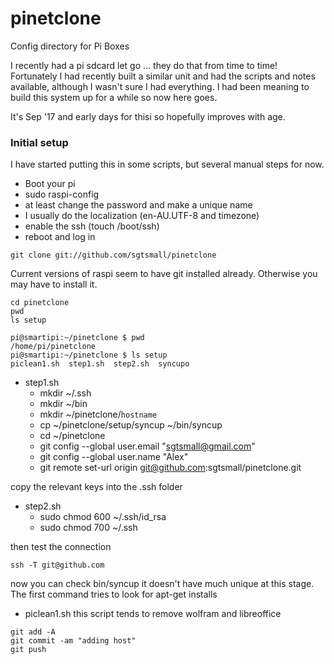 # pinetclone
Config directory for Pi Boxes

I recently had a pi sdcard let go ... they do that from time to time!
Fortunately I had recently built a similar unit and had the scripts and notes available, although I wasn't sure I had everything. I had been meaning to build this system up for a while so now here goes.

It's Sep '17 and early days for thisi so hopefully improves with age.

### Initial setup

I have started putting this in some scripts, but several manual steps for now.

 - Boot your pi
 - sudo raspi-config
 - at least change the password and make a unique name
 - I usually do the localization (en-AU.UTF-8 and timezone)
 - enable the ssh (touch /boot/ssh)
 - reboot and log in

```
git clone git://github.com/sgtsmall/pinetclone
```

Current versions of raspi seem to have git installed already. Otherwise you may have to install it.

```
cd pinetclone
pwd
ls setup
```

```
pi@smartipi:~/pinetclone $ pwd
/home/pi/pinetclone
pi@smartipi:~/pinetclone $ ls setup
piclean1.sh  step1.sh  step2.sh  syncupo
```
 - step1.sh
 	- mkdir ~/.ssh
 	- mkdir ~/bin
 	- mkdir ~/pinetclone/`hostname`
 	- cp ~/pinetclone/setup/syncup ~/bin/syncup
 	- cd ~/pinetclone
	- git config --global user.email "sgtsmall@gmail.com"
 	- git config --global user.name "Alex"
	- git remote set-url origin git@github.com:sgtsmall/pinetclone.git


copy the relevant keys into the .ssh folder

 - step2.sh
	 - sudo chmod 600 ~/.ssh/id_rsa
	 - sudo chmod 700 ~/.ssh

then test the connection
```
ssh -T git@github.com
```

 now you can check bin/syncup it doesn't have much unique at this stage.
The first command tries to look for apt-get installs

 - piclean1.sh   this script tends to remove wolfram and libreoffice


```
git add -A
git commit -am "adding host"
git push
```

